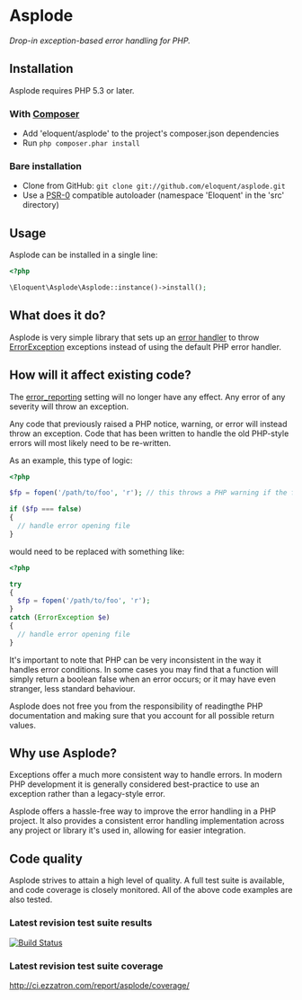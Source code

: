 # Asplode

*Drop-in exception-based error handling for PHP.*

## Installation

Asplode requires PHP 5.3 or later.

### With [Composer](http://getcomposer.org/)

* Add 'eloquent/asplode' to the project's composer.json dependencies
* Run `php composer.phar install`

### Bare installation

* Clone from GitHub: `git clone git://github.com/eloquent/asplode.git`
* Use a [PSR-0](https://github.com/php-fig/fig-standards/blob/master/accepted/PSR-0.md) compatible autoloader (namespace 'Eloquent' in the 'src' directory)

## Usage

Asplode can be installed in a single line:

```php
<?php

\Eloquent\Asplode\Asplode::instance()->install();
```

## What does it do?

Asplode is very simple library that sets up an [error handler](http://php.net/set_error_handler)
to throw [ErrorException](http://php.net/ErrorException) exceptions instead of
using the default PHP error handler.

## How will it affect existing code?

The [error_reporting](http://php.net/error_reporting) setting will no longer
have any effect. Any error of any severity will throw an exception.

Any code that previously raised a PHP notice, warning, or error will instead
throw an exception. Code that has been written to handle the old PHP-style errors will most likely
need to be re-written.

As an example, this type of logic:

```php
<?php

$fp = fopen('/path/to/foo', 'r'); // this throws a PHP warning if the file is not found

if ($fp === false)
{
  // handle error opening file
}
```

would need to be replaced with something like:

```php
<?php

try
{
  $fp = fopen('/path/to/foo', 'r');
}
catch (ErrorException $e)
{
  // handle error opening file
}
```

It's important to note that PHP can be very inconsistent in the way it handles
error conditions. In some cases you may find that a function will simply return
a boolean false when an error occurs; or it may have even stranger, less
standard behaviour.

Asplode does not free you from the responsibility of readingthe PHP
documentation and making sure that you account for all possible return values.

## Why use Asplode?

Exceptions offer a much more consistent way to handle errors. In modern PHP
development it is generally considered best-practice to use an exception rather
than a legacy-style error.

Asplode offers a hassle-free way to improve the error handling in a PHP
project. It also provides a consistent error handling implementation across
any project or library it's used in, allowing for easier integration.

## Code quality

Asplode strives to attain a high level of quality. A full test suite is
available, and code coverage is closely monitored. All of the above code
examples are also tested.

### Latest revision test suite results
[![Build Status](https://secure.travis-ci.org/eloquent/asplode.png)](http://travis-ci.org/eloquent/asplode)

### Latest revision test suite coverage
<http://ci.ezzatron.com/report/asplode/coverage/>
